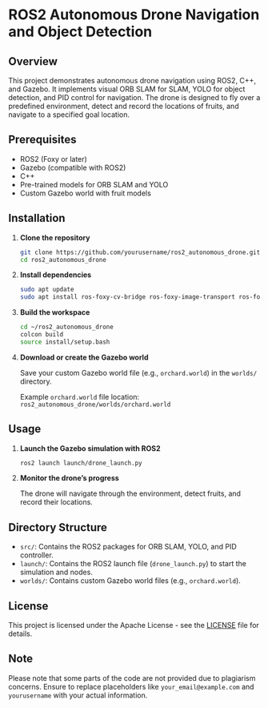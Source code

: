 # ROS2 Autonomous Drone Navigation and Object Detection

## Overview

This project demonstrates autonomous drone navigation using ROS2, C++, and Gazebo. It implements visual ORB SLAM for SLAM, YOLO for object detection, and PID control for navigation. The drone is designed to fly over a predefined environment, detect and record the locations of fruits, and navigate to a specified goal location.

## Prerequisites

- ROS2 (Foxy or later)
- Gazebo (compatible with ROS2)
- C++
- Pre-trained models for ORB SLAM and YOLO
- Custom Gazebo world with fruit models

## Installation

1. **Clone the repository**

    ```bash
    git clone https://github.com/yourusername/ros2_autonomous_drone.git
    cd ros2_autonomous_drone
    ```

2. **Install dependencies**

    ```bash
    sudo apt update
    sudo apt install ros-foxy-cv-bridge ros-foxy-image-transport ros-foxy-vision-msgs libopencv-dev
    ```

3. **Build the workspace**

    ```bash
    cd ~/ros2_autonomous_drone
    colcon build
    source install/setup.bash
    ```

4. **Download or create the Gazebo world**

   Save your custom Gazebo world file (e.g., `orchard.world`) in the `worlds/` directory.

   Example `orchard.world` file location: `ros2_autonomous_drone/worlds/orchard.world`

## Usage

1. **Launch the Gazebo simulation with ROS2**

    ```bash
    ros2 launch launch/drone_launch.py
    ```

2. **Monitor the drone’s progress**

   The drone will navigate through the environment, detect fruits, and record their locations.

## Directory Structure

- `src/`: Contains the ROS2 packages for ORB SLAM, YOLO, and PID controller.
- `launch/`: Contains the ROS2 launch file (`drone_launch.py`) to start the simulation and nodes.
- `worlds/`: Contains custom Gazebo world files (e.g., `orchard.world`).

## License

This project is licensed under the Apache License - see the [LICENSE](LICENSE) file for details.

## Note

Please note that some parts of the code are not provided due to plagiarism concerns. Ensure to replace placeholders like `your_email@example.com` and `yourusername` with your actual information.
